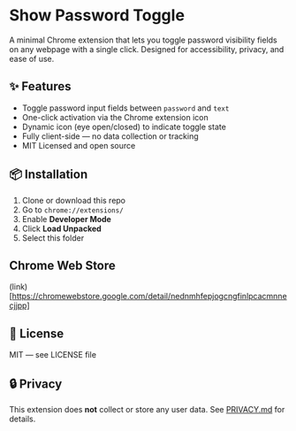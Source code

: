 # Show Password Toggle

A minimal Chrome extension that lets you toggle password visibility fields on any webpage with a single click. Designed for accessibility, privacy, and ease of use.

## ✨ Features

- Toggle password input fields between `password` and `text`
- One-click activation via the Chrome extension icon
- Dynamic icon (eye open/closed) to indicate toggle state
- Fully client-side — no data collection or tracking
- MIT Licensed and open source

## 📦 Installation

1. Clone or download this repo
2. Go to `chrome://extensions/`
3. Enable **Developer Mode**
4. Click **Load Unpacked**
5. Select this folder

## Chrome Web Store
(link)[https://chromewebstore.google.com/detail/nednmhfepjogcngfinlpcacmnnecjjpp]

## 📜 License

MIT — see LICENSE file

## 🔒 Privacy

This extension does **not** collect or store any user data. See [PRIVACY.md](./PRIVACY.md) for details.
